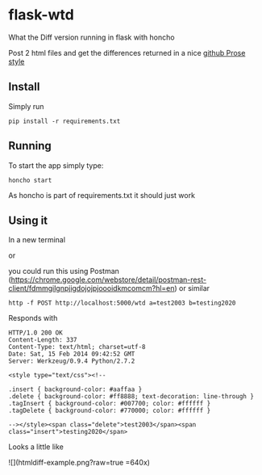 flask-wtd
=========

What the Diff version running in flask with honcho

Post 2 html files and get the differences returned in a nice [github Prose style](https://github.com/blog/1784-rendered-prose-diffs)

Install
-------

Simply run

```
pip install -r requirements.txt
```


Running
-------

To start the app simply type:

```
honcho start
```

As honcho is part of requirements.txt it should just work

Using it
--------

In a new terminal

or

you could run this using Postman (https://chrome.google.com/webstore/detail/postman-rest-client/fdmmgilgnpjigdojojpjoooidkmcomcm?hl=en) or similar

```
http -f POST http://localhost:5000/wtd a=test2003 b=testing2020
```

Responds with

    HTTP/1.0 200 OK
    Content-Length: 337
    Content-Type: text/html; charset=utf-8
    Date: Sat, 15 Feb 2014 09:42:52 GMT
    Server: Werkzeug/0.9.4 Python/2.7.2

    <style type="text/css"><!--

    .insert { background-color: #aaffaa }
    .delete { background-color: #ff8888; text-decoration: line-through }
    .tagInsert { background-color: #007700; color: #ffffff }
    .tagDelete { background-color: #770000; color: #ffffff }

    --></style><span class="delete">test2003</span><span class="insert">testing2020</span>

Looks a little like

![](htmldiff-example.png?raw=true =640x)